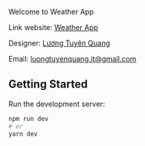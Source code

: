 Welcome to Weather App

Link website: [Weather App](https://weather-personal.netlify.app/)

Designer: [Lương Tuyên Quang](https://www.facebook.com/fb.luongtuyenquang/)

Email: luongtuyenquang.it@gmail.com

## Getting Started

Run the development server:

```bash
npm run dev
# or
yarn dev
```
